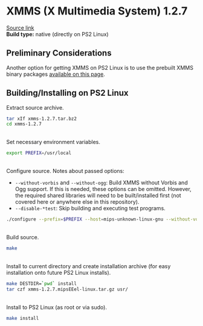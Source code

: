 # XMMS (X Multimedia System) 1.2.7

[Source link](https://web.archive.org/web/20070802011520/http://www.xmms.org/files/1.2.x/xmms-1.2.7.tar.bz2)  
**Build type:** native (directly on PS2 Linux)

## Preliminary Considerations

Another option for getting XMMS on PS2 Linux is to use the prebuilt XMMS binary packages [available on this page](http://ps2linux.no-ip.info/playstation2-linux.com/projects/cfyc.html).

## Building/Installing on PS2 Linux

Extract source archive.
```bash
tar xIf xmms-1.2.7.tar.bz2
cd xmms-1.2.7
```

&nbsp;  
Set necessary environment variables.
```bash
export PREFIX=/usr/local
```

&nbsp;  
Configure source. Notes about passed options:  
* ```--without-vorbis``` and ```--without-ogg```: Build XMMS without Vorbis and Ogg support. If this is needed, these options can be omitted. However, the required shared libraries will need to be built/installed first (not covered here or anywhere else in this repository).
* ```--disable-*test```: Skip building and executing test programs.
```bash
./configure --prefix=$PREFIX --host=mips-unknown-linux-gnu --without-vorbis --without-ogg --disable-glibtest --disable-gtktest --disable-libxmltest --disable-esdtest --disable-libmikmodtest --disable-vorbistest --with-gnome --with-x
```

&nbsp;  
Build source.
```bash
make
```

&nbsp;  
Install to current directory and create installation archive (for easy installation onto future PS2 Linux installs).
```bash
make DESTDIR=`pwd` install
tar czf xmms-1.2.7.mipsEEel-linux.tar.gz usr/
```

&nbsp;  
Install to PS2 Linux (as root or via sudo).
```bash
make install
```


